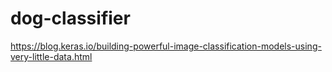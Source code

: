 # dog-classifier


https://blog.keras.io/building-powerful-image-classification-models-using-very-little-data.html
